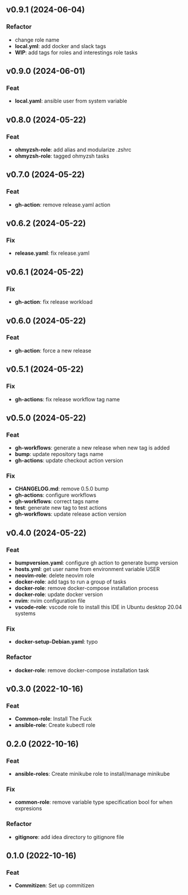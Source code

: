 ## v0.9.1 (2024-06-04)

### Refactor

- change role name
- **local.yml**: add docker and slack tags
- **WIP**: add tags for roles and interestings role tasks

## v0.9.0 (2024-06-01)

### Feat

- **local.yaml**: ansible user from system variable

## v0.8.0 (2024-05-22)

### Feat

- **ohmyzsh-role**: add alias and modularize .zshrc
- **ohmyzsh-role**: tagged ohmyzsh tasks

## v0.7.0 (2024-05-22)

### Feat

- **gh-action**: remove release.yaml action

## v0.6.2 (2024-05-22)

### Fix

- **release.yaml**: fix release.yaml

## v0.6.1 (2024-05-22)

### Fix

- **gh-action**: fix release workload

## v0.6.0 (2024-05-22)

### Feat

- **gh-action**: force a new release

## v0.5.1 (2024-05-22)

### Fix

- **gh-actions**: fix release workflow tag name

## v0.5.0 (2024-05-22)

### Feat

- **gh-workflows**: generate a new release when new tag is added
- **bump**: update repository tags name
- **gh-actions**: update checkout action version

### Fix

- **CHANGELOG.md**: remove 0.5.0 bump
- **gh-actions**: configure workflows
- **gh-workflows**: correct tags name
- **test**: generate new tag to test actions
- **gh-workflows**: update release action version

## v0.4.0 (2024-05-22)

### Feat

- **bumpversion.yaml**: configure gh action to generate bump version
- **hosts.yml**: get user name from environment variable USER
- **neovim-role**: delete neovim role
- **docker-role**: add tags to run a group of tasks
- **docker-role**: remove docker-compose installation process
- **docker-role**: update docker version
- **nvim**: nvim configuration file
- **vscode-role**: vscode role to install this IDE in Ubuntu desktop 20.04 systems

### Fix

- **docker-setup-Debian.yaml**: typo

### Refactor

- **docker-role**: remove docker-compose installation task

## v0.3.0 (2022-10-16)

### Feat

- **Common-role**: Install The Fuck
- **ansible-role**: Create kubectl role

## 0.2.0 (2022-10-16)

### Feat

- **ansible-roles**: Create minikube role to install/manage minikube

### Fix

- **common-role**: remove variable type specification bool for when expresions

### Refactor

- **gitignore**: add idea directory to gitignore file

## 0.1.0 (2022-10-16)

### Feat

- **Commitizen**: Set up commitizen
